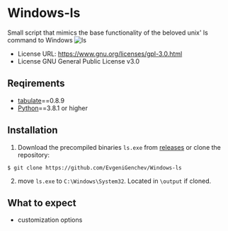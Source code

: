 # Windows-ls
 Small script that mimics the base functionality of the beloved unix' ls command to Windows
 ![ls](https://user-images.githubusercontent.com/59848681/118872070-7af91600-b8e8-11eb-841d-3339d1910c12.png)

- License URL: https://www.gnu.org/licenses/gpl-3.0.html
- License GNU General Public License v3.0

 ## Reqirements 
 
 - [tabulate](https://github.com/tabulate/tabulate)==0.8.9
 - [Python](https://www.python.org/)==3.8.1 or higher
 
 ## Installation

1. Download the precompiled binaries `ls.exe` from [releases](https://github.com/EvgeniGenchev/Windows-ls/releases) or clone the repository:
```
$ git clone https://github.com/EvgeniGenchev/Windows-ls 
```
2. move `ls.exe` to `C:\Windows\System32`. Located in `\output` if cloned.

## What to expect

- customization options



 

